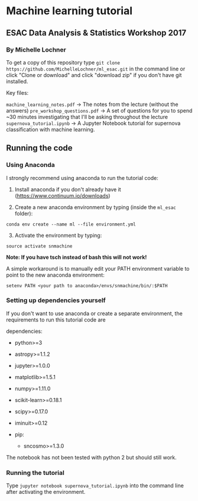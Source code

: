# Machine learning tutorial 
## ESAC Data Analysis &amp; Statistics Workshop 2017
### By Michelle Lochner

To get a copy of this repository type `git clone https://github.com/MichelleLochner/ml_esac.git` in the command line or click "Clone or download" and click "download zip" if you don't have git installed.

Key files:

`machine_learning_notes.pdf` -> The notes from the lecture (without the answers)
`pre_workshop_questions.pdf` -> A set of questions for you to spend ~30 minutes investigating that I'll be asking throughout the lecture
`supernova_tutorial.ipynb` -> A Jupyter Notebook tutorial for supernova classification with machine learning.

## Running the code

### Using Anaconda

I strongly recommend using anaconda to run the tutorial code:

1) Install anaconda if you don't already have it (https://www.continuum.io/downloads)

2) Create a new anaconda environment by typing (inside the `ml_esac` folder):

`conda env create --name ml --file environment.yml`

3) Activate the environment by typing:

`source activate snmachine`

**Note: If you have tsch instead of bash this will not work!**

A simple workaround is to manually edit your PATH environment variable to point to the new anaconda environment:

`setenv PATH <your path to anaconda>/envs/snmachine/bin/:$PATH`

### Setting up dependencies yourself

If you don't want to use anaconda or create a separate environment, the requirements to run this tutorial code are

dependencies:
  - python>=3
  - astropy>=1.1.2
  - jupyter>=1.0.0
  - matplotlib>=1.5.1
  - numpy>=1.11.0
  - scikit-learn>=0.18.1
  - scipy>=0.17.0
  - iminuit>=0.12

  - pip:
    - sncosmo>=1.3.0

The notebook has not been tested with python 2 but should still work. 

### Running the tutorial

Type `jupyter notebook supernova_tutorial.ipynb` into the command line after activating the environment.

